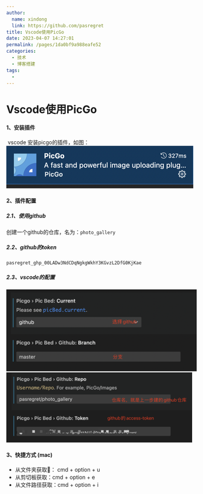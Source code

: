 ```yaml
---
author: 
  name: xindong
  link: https://github.com/pasregret
title: Vscode使用PicGo
date: 2023-04-07 14:27:01
permalink: /pages/1da0bf9a988eafe52
categories: 
  - 技术
  - 博客搭建
tags: 
  - 
---
```


# Vscode使用PicGo

#### 1、安装插件

​		vscode 安装picgo的插件，如图：
<img src="https://raw.githubusercontent.com/pasregret/photo_gallery/master/%C3%9F%C3%9F%C3%9F20230407144913.png" style="zoom:50%;" />

#### 2、插件配置
##### 2.1、使用github 

创建一个github的仓库，名为：`photo_gallery`

##### 2.2、github的token

```
pasregret_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
```



##### 2.3、vscode的配置
<img src="https://raw.githubusercontent.com/pasregret/photo_gallery/master/20230407145415.png" style="zoom:50%;" />

<img src="https://raw.githubusercontent.com/pasregret/photo_gallery/master/20230407145906.png" style="zoom:48%;" />



#### 3、快捷方式 (mac)

- 从文件夹获取📂： cmd + option + u
- 从剪切板获取：cmd + option + e 
- 从文件路径获取：cmd + option + i

